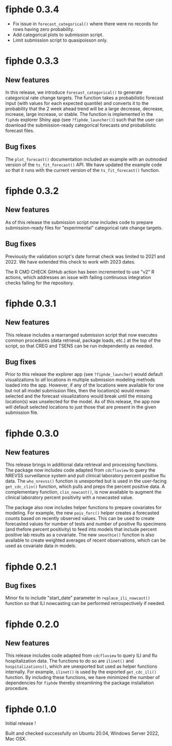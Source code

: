 # fiphde 0.3.4

- Fix issue in `forecast_categorical()` where there were no records for rows having zero probability.
- Add categorical plots to submission script.
- Limit submission script to quasipoisson only.

# fiphde 0.3.3

## New features

In this release, we introduce `forecast_categorical()` to generate categorical rate change targets. The function takes a probabilistic forecast input (with values for each expected quantile) and converts it to the probability that the 2 week ahead trend will be a large decrease, decrease, increase, large increase, or stable. The function is implemented in the `fiphde` explorer Shiny app (see `?fiphde_launcher()`) such that the user can download the submission-ready categorical forecasts *and* probabilistic forecast files.

## Bug fixes

The `plot_forecast()` documentation included an example with an outmoded version of the `ts_fit_forecast()` API. We have updated the example code so that it runs with the current version of the `ts_fit_forecast()` function.

# fiphde 0.3.2

## New features

As of this release the submission script now includes code to prepare submission-ready files for "experimental" categorical rate change targets.

## Bug fixes

Previously the validation script's date format check was limited to 2021 and 2022. We have extended this check to work with 2023 dates.

The R CMD CHECK GitHub action has been incremented to use "v2" R actions, which addresses an issue with failing continuous integration checks failing for the repository.

# fiphde 0.3.1

## New features

This release includes a rearranged submission script that now executes common procedures (data retrieval, package loads, etc.) at the top of the script, so that CREG and TSENS can be run independently as needed.

## Bug fixes

Prior to this release the explorer app (see `?fiphde_launcher`) would default visualizations to *all* locations in multiple submission modeling methods loaded into the app. However, if any of the locations were available for one but not all model submission files, then the location(s) would remain selected and the forecast visualizations would break until the missing location(s) was unselected for the model. As of this release, the app now will default selected locations to just those that are present in the given submission file.

# fiphde 0.3.0

## New features

This release brings in additional data retrieval and processing functions. The package now includes code adapted from `cdcfluview` to query the NREVSS surveillance system and pull clinical laboratory percent positive flu data. The `who_nrevss()` function is unexported but is used in the user-facing `get_cdc_clin()` function, which pulls and preps the percent positive data. A complementary function, `clin_nowcast()`, is now available to augment the clinical laboratory percent positivity with a nowcasted value.

The package also now includes helper functions to prepare covariates for modeling. For example, the new `pois_forc()` helper creates a forecasted counts based on recently observed values. This can be used to create forecasted values for number of tests and number of positive flu specimens (and thefore percent positivity) to feed into models that include percent positive lab results as a covariate. The new `smoothie()` function is also available to create weighted averages of recent observations, which can be used as covariate data in models.

# fiphde 0.2.1

## Bug fixes

Minor fix to include "start_date" parameter in `replace_ili_nowcast()` function so that ILI nowcasting can be performed retrospectively if needed.

# fiphde 0.2.0

## New features

This release includes code adapted from `cdcfluview` to query ILI and flu hospitalization data. The functions to do so are `ilinet()` and `hospitalizations()`, which are unexported but used as helper functions internally. For example, `ilinet()` is used by the exported `get_cdc_ili()` function. By including these functions, we have minimized the number of dependencies for `fiphde` thereby streamlining the package installation procedure.

# fiphde 0.1.0

Initial release !

Built and checked successfully on Ubuntu 20.04, Windows Server 2022, Mac OSX.

